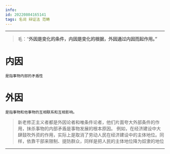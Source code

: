 ```yaml
---
info:
id: 20220804165141
tags: 名词 辩证法 范畴
---
```

---
>毛：“**外因是变化的条件，内因是变化的根据，外因通过内因而起作用。”**

# 内因
	是指事物内部的矛盾性
# 外因
	是指事物和他事物的互相联系和互相影响。

>新老修正主义者都是外因论者和唯条件论者，他们片面夸大外部条件的作用，抹杀事物的内部矛盾是事物发展的根本原因。
>例如，在经济建设中大肆鼓吹外资的作用，实际上是取消了劳动人民在经济建设中的主体地位。同样，依靠干部来限制、提防群众，同样是把人民的主体地位降为奴隶的地位

---

